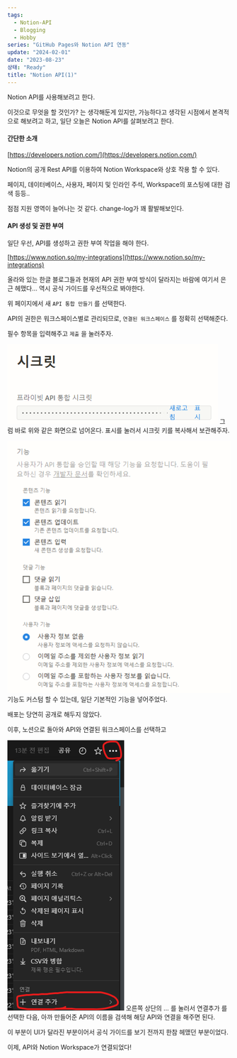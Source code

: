 ```yaml
---
tags:
  - Notion-API
  - Blogging
  - Hobby
series: "GitHub Pages와 Notion API 연동"
update: "2024-02-01"
date: "2023-08-23"
상태: "Ready"
title: "Notion API(1)"
---
```

Notion API를 사용해보려고 한다. 

이것으로 무엇을 할 것인가? 는 생각해둔게 있지만, 가능하다고 생각된 시점에서 본격적으로 해보려고 하고, 일단 오늘은 Notion API를 살펴보려고 한다. 

#### 간단한 소개

[https://developers.notion.com/](https://developers.notion.com/)

Notion의 공개 Rest API를 이용하여 Notion Workspace와 상호 작용 할 수 있다.

페이지, 데이터베이스, 사용자, 페이지 및 인라인 주석, Workspace의 포스팅에 대한 검색 등등.. 

점점 지원 영역이 늘어나는 것 같다. change-log가 꽤 활발해보인다. 

#### API 생성 및 권한 부여

일단 우선, API를 생성하고 권한 부여 작업을 해야 한다. 

[https://www.notion.so/my-integrations](https://www.notion.so/my-integrations)

올라와 있는 한글 블로그들과 현재의 API 권한 부여 방식이 달라지는 바람에  여기서 은근 헤맸다… 역시 공식 가이드를 우선적으로 봐야한다. 

위 페이지에서 새 `API 통합 만들기` 를 선택한다. 

API의 권한은 워크스페이스별로 관리되므로, `연결된 워크스페이스` 를 정확히 선택해준다. 

필수 항목을 입력해주고 `제출` 을 눌러주자. 

![](image1.png)
그럼 바로 위와 같은 화면으로 넘어온다. 표시를 눌러서 시크릿 키를 복사해서 보관해주자. 

![](image2.png)
기능도 커스텀 할 수 있는데, 일단 기본적인 기능을 넣어주었다. 

배포는 당연히 공개로 해두지 않았다. 

이후, 노션으로 돌아와 API와 연결된 워크스페이스를 선택하고 

![](image3.png)
오른쪽 상단의 … 를 눌러서 연결추가 를 선택한 다음, 아까 만들어준 API의 이름을 검색해 해당 API와 연결을 해주면 된다.

이 부분이 UI가 달라진 부분이어서 공식 가이드를 보기 전까지 한참 헤맸던 부분이었다.

이제, API와 Notion Workspace가 연결되었다!

